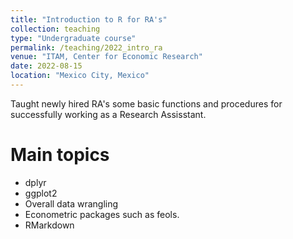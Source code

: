 ```yaml
---
title: "Introduction to R for RA's"
collection: teaching
type: "Undergraduate course"
permalink: /teaching/2022_intro_ra
venue: "ITAM, Center for Economic Research"
date: 2022-08-15
location: "Mexico City, Mexico"
---
```


Taught newly hired RA's some basic functions and procedures for successfully working as a Research Assisstant.

Main topics
======
* dplyr
* ggplot2
* Overall data wrangling
* Econometric packages such as feols.
* RMarkdown
